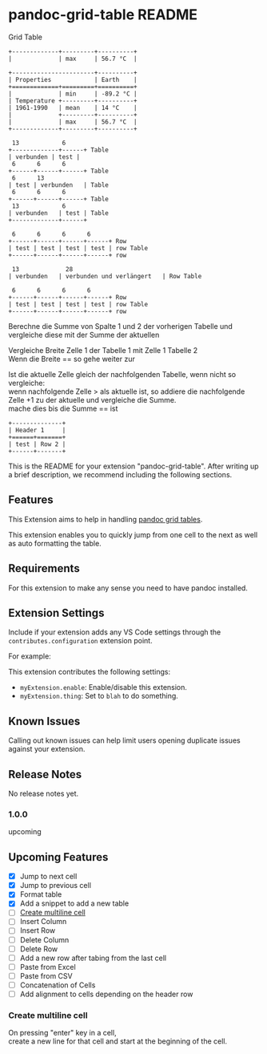 # pandoc-grid-table README

Grid Table

```plain
+-------------+---------+----------+
|             | max     | 56.7 °C  |

+-----------------------+----------+
| Properties            | Earth    |
+=============+=========+==========+
|             | min     | -89.2 °C |
| Temperature +---------+----------+
| 1961-1990   | mean    | 14 °C    |
|             +---------+----------+
|             | max     | 56.7 °C  |
+-------------+---------+----------+

 13            6
+-------------+------+ Table
| verbunden | test |
 6      6      6
+------+------+------+ Table
 6      13
| test | verbunden   | Table
 6      6      6
+------+------+------+ Table
 13            6
| verbunden   | test | Table
+-------------+------+

 6      6      6      6
+------+------+------+------+ Row
| test | test | test | test | row Table
+------+------+------+------+ row

 13             28
| verbunden   | verbunden und verlängert   | Row Table

 6      6      6      6
+------+------+------+------+ Row
| test | test | test | test | row Table
+------+------+------+------+ row
```

Berechne die Summe von Spalte 1 und 2 der vorherigen Tabelle und vergleiche diese mit der Summe der aktuellen

Vergleiche Breite Zelle 1 der Tabelle 1 mit Zelle 1 Tabelle 2  
Wenn die Breite == so gehe weiter zur

Ist die aktuelle Zelle gleich der nachfolgenden Tabelle, wenn nicht so vergleiche:  
    wenn nachfolgende Zelle > als aktuelle ist, so addiere die nachfolgende Zelle +1 zu der aktuelle und vergleiche die Summe.  
      mache dies bis die Summe == ist  

```plain
+--------------+
| Header 1     |
+======+=======+
| test | Row 2 |
+------+-------+
```

This is the README for your extension "pandoc-grid-table". After writing up a brief description, we recommend including the following sections.

## Features

This Extension aims to help in handling [pandoc grid tables](https://pandoc.org/MANUAL.html#extension-grid_tables).

This extension enables you to quickly jump from one cell to the next as well as auto formatting the table.

## Requirements

For this extension to make any sense you need to have pandoc installed.

## Extension Settings

Include if your extension adds any VS Code settings through the `contributes.configuration` extension point.

For example:

This extension contributes the following settings:

* `myExtension.enable`: Enable/disable this extension.
* `myExtension.thing`: Set to `blah` to do something.

## Known Issues

Calling out known issues can help limit users opening duplicate issues against your extension.

## Release Notes

No release notes yet.

### 1.0.0

upcoming

## Upcoming Features

* [x] Jump to next cell
* [x] Jump to previous cell
* [x] Format table
* [x] Add a snippet to add a new table
* [ ] [Create multiline cell](#create-multiline-cell)
* [ ] Insert Column
* [ ] Insert Row
* [ ] Delete Column
* [ ] Delete Row
* [ ] Add a new row after tabing from the last cell
* [ ] Paste from Excel
* [ ] Paste from CSV
* [ ] Concatenation of Cells
* [ ] Add alignment to cells depending on the header row

### Create multiline cell

On pressing "enter" key in a cell,  
create a new line for that cell and start at the beginning of the cell.
